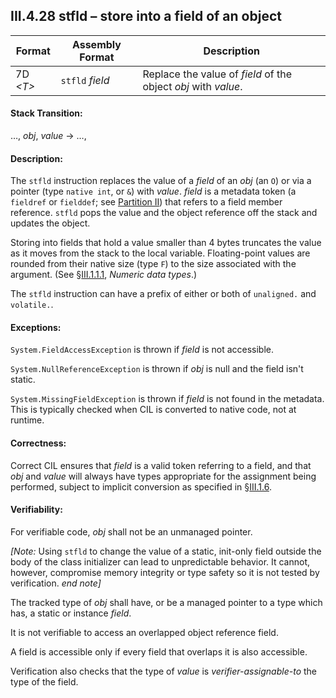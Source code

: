 ## III.4.28 stfld &ndash; store into a field of an object

 | Format | Assembly Format | Description
 | ---- | ---- | ----
 | 7D _\<T\>_ | `stfld` _field_ | Replace the value of _field_ of the object _obj_ with _value_.

#### Stack Transition:

&hellip;, _obj_, _value_ &rarr; &hellip;,

#### Description:

The `stfld` instruction replaces the value of a _field_ of an _obj_ (an `O`) or via a pointer (type `native int`, or `&`) with _value_. _field_ is a metadata token (a `fieldref` or `fielddef`; see [Partition II](#todo-missing-hyperlink)) that refers to a field member reference. `stfld` pops the value and the object reference off the stack and updates the object.

Storing into fields that hold a value smaller than 4 bytes truncates the value as it moves from the stack to the local variable. Floating-point values are rounded from their native size (type `F`) to the size associated with the argument. (See §[III.1.1.1](iii.1.1.1-numeric-data-types.md), _Numeric data types_.)

The `stfld` instruction can have a prefix of either or both of `unaligned.` and `volatile.`.

#### Exceptions:

`System.FieldAccessException` is thrown if _field_ is not accessible.

`System.NullReferenceException` is thrown if _obj_ is null and the field isn't static.

`System.MissingFieldException` is thrown if _field_ is not found in the metadata. This is typically checked when CIL is converted to native code, not at runtime.

#### Correctness:

Correct CIL ensures that _field_ is a valid token referring to a field, and that _obj_ and _value_ will always have types appropriate for the assignment being performed, subject to implicit conversion as specified in §[III.1.6](iii.1.6-implicit-argument-coercion.md).

#### Verifiability:

For verifiable code, _obj_ shall not be an unmanaged pointer.

_[Note:_ Using `stfld` to change the value of a static, init-only field outside the body of the class initializer can lead to unpredictable behavior. It cannot, however, compromise memory integrity or type safety so it is not tested by verification. _end note]_

The tracked type of _obj_ shall have, or be a managed pointer to a type which has, a static or instance _field_.

It is not verifiable to access an overlapped object reference field.

A field is accessible only if every field that overlaps it is also accessible.

Verification also checks that the type of _value_ is *verifier-assignable-to* the type of the field.

